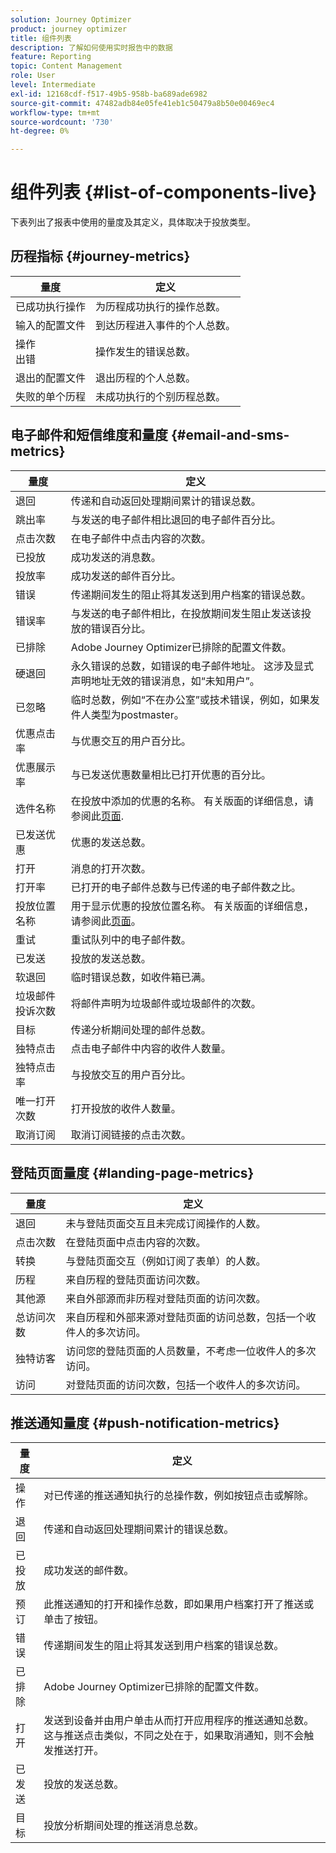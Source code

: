 ```yaml
---
solution: Journey Optimizer
product: journey optimizer
title: 组件列表
description: 了解如何使用实时报告中的数据
feature: Reporting
topic: Content Management
role: User
level: Intermediate
exl-id: 12168cdf-f517-49b5-958b-ba689ade6982
source-git-commit: 47482adb84e05fe41eb1c50479a8b50e00469ec4
workflow-type: tm+mt
source-wordcount: '730'
ht-degree: 0%

---
```


# 组件列表 {#list-of-components-live}

下表列出了报表中使用的量度及其定义，具体取决于投放类型。

## 历程指标 {#journey-metrics}

<table> 
 <thead> 
  <tr> 
   <th> 量度<br/> </th> 
   <th> 定义<br/> </th> 
</tr>
 </thead> 
 <tbody> 
  <tr> 
   <td>已成功执行操作<br/> </td> 
   <td> 为历程成功执行的操作总数。<br/> </td> 
</tr> 
  <tr> 
   <td> 输入的配置文件<br/> </td> 
   <td> 到达历程进入事件的个人总数。<br/> </td> 
</tr>
  <tr> 
   <td> 操作<br/>出错 </td> 
   <td>操作发生的错误总数。<br/> </td> 
</tr> 
  <tr> 
   <td> 退出的配置文件<br/> </td> 
   <td> 退出历程的个人总数。<br/> </td> 
</tr> 
  <tr> 
   <td> 失败的单个历程<br/> </td> 
   <td> 未成功执行的个别历程总数。<br/> </td> 
</tr> 
 </tbody> 
</table>

## 电子邮件和短信维度和量度 {#email-and-sms-metrics}

<table> 
 <thead> 
  <tr> 
   <th> 量度<br/> </th> 
   <th> 定义<br/> </th> 
</tr>
 </thead> 
 <tbody>
  <tr> 
   <td> 退回<br/> </td> 
   <td> 传递和自动返回处理期间累计的错误总数。<br/> </td> 
</tr> 
  <tr> 
   <td> 跳出率<br/> </td> 
   <td> 与发送的电子邮件相比退回的电子邮件百分比。<br/> </td> 
</tr>
  <tr> 
   <td> 点击次数<br/> </td> 
   <td> 在电子邮件中点击内容的次数。<br/> </td> 
</tr> 
  <tr> 
   <td> 已投放<br/> </td> 
   <td> 成功发送的消息数。<br/></td> 
</tr> 
  <tr> 
   <td> 投放率<br/> </td> 
   <td> 成功发送的邮件百分比。<br/> </td> 
</tr>
  <tr> 
   <td> 错误<br/> </td> 
   <td> 传递期间发生的阻止将其发送到用户档案的错误总数。<br/> </td> 
</tr> 
  <tr> 
   <td> 错误率<br/> </td> 
   <td> 与发送的电子邮件相比，在投放期间发生阻止发送该投放的错误百分比。<br/> </td> 
</tr>
  <tr> 
   <td> 已排除<br/> </td> 
   <td> Adobe Journey Optimizer已排除的配置文件数。<br/> </td> 
</tr>
  <tr> 
   <td> 硬退回<br/> </td> 
   <td> 永久错误的总数，如错误的电子邮件地址。 这涉及显式声明地址无效的错误消息，如“未知用户”。<br/> </td>
</tr>
  <tr> 
   <td> 已忽略<br/> </td> 
   <td> 临时总数，例如“不在办公室”或技术错误，例如，如果发件人类型为postmaster。<br/> </td> 
</tr>
   <tr> 
   <td>优惠点击率<br/> </td> 
   <td>与优惠交互的用户百分比。<br/> </td> 
</tr>
   <tr> 
   <td>优惠展示率<br/> </td> 
   <td>与已发送优惠数量相比已打开优惠的百分比。<br/> </td> 
</tr>
   <tr> 
   <td>选件名称<br/> </td> 
   <td> 在投放中添加的优惠的名称。 有关版面的详细信息，请参阅此<a href="../offers/offer-library/creating-personalized-offers.md">页面</a>.<br/> </td> 
</tr>
   <tr> 
   <td>已发送优惠<br/> </td> 
   <td>优惠的发送总数。<br/> </td> 
</tr> 
  <tr>
   <td>打开<br/> </td> 
   <td> 消息的打开次数。<br/> </td> 
</tr> 
  <tr> 
   <td> 打开率<br/> </td> 
   <td> 已打开的电子邮件总数与已传递的电子邮件数之比。<br/> </td> 
</tr>
  <tr> 
   <td>投放位置名称<br/> </td> 
   <td> 用于显示优惠的投放位置名称。 有关版面的详细信息，请参阅此<a href="../offers/offer-library/creating-placements.md">页面</a>。 </td> 
</tr> 
  <tr> 
   <td> 重试<br/> </td> 
   <td> 重试队列中的电子邮件数。<br/> </td> 
</tr> 
  <tr> 
   <td> 已发送<br/> </td> 
   <td> 投放的发送总数。<br/> </td> 
</tr>
  <tr> 
   <td> 软退回<br/> </td> 
   <td> 临时错误总数，如收件箱已满。<br/> </td> 
</tr>
  <tr> 
   <td> 垃圾邮件投诉次数<br/> </td> 
   <td> 将邮件声明为垃圾邮件或垃圾邮件的次数。<br/> </td> 
</tr>
  <tr> 
   <td> 目标<br/> </td> 
   <td> 传递分析期间处理的邮件总数。<br/> </td> 
</tr> 
  <tr> 
   <td> 独特点击<br/> </td> 
   <td> 点击电子邮件中内容的收件人数量。<br/> </td> 
</tr> 
  <tr> 
   <td>独特点击率<br/> </td> 
   <td> 与投放交互的用户百分比。<br/> </td> 
</tr>
  <tr> 
   <td> 唯一打开次数<br/> </td> 
   <td>打开投放的收件人数量。<br/> </td> 
</tr> 
  <tr> 
   <td> 取消订阅<br/> </td> 
   <td> 取消订阅链接的点击次数。<br/> </td> 
</tr> 
 </tbody> 
</table>

## 登陆页面量度 {#landing-page-metrics}

<table> 
 <thead> 
  <tr> 
   <th> 量度<br/> </th> 
   <th> 定义<br/> </th> 
</tr>
 </thead> 
 <tbody>
 <tr> 
  <td>退回<br/> </td> 
   <td>未与登陆页面交互且未完成订阅操作的人数。<br/> </td> 
</tr>
 <tr>
  <tr> 
   <td>点击次数<br/> </td> 
   <td>在登陆页面中点击内容的次数。<br/> </td> 
</tr>
<tr>
<td>转换<br/> </td> 
   <td>与登陆页面交互（例如订阅了表单）的人数。<br/> </td> 
</tr>
 <tr> 
   <td>历程<br/> </td> 
   <td>来自历程的登陆页面访问次数。<br/> </td> 
</tr>
 <tr> 
   <td>其他源<br/> </td> 
   <td>来自外部源而非历程对登陆页面的访问次数。<br/> </td> 
</tr>
 <tr> 
   <td>总访问次数<br/> </td> 
   <td> 来自历程和外部来源对登陆页面的访问总数，包括一个收件人的多次访问。<br/> </td> 
</tr>
 <tr> 
   <td>独特访客<br/> </td> 
   <td>访问您的登陆页面的人员数量，不考虑一位收件人的多次访问。<br/> </td> 
</tr>
 <tr> 
   <td>访问<br/> </td> 
   <td>对登陆页面的访问次数，包括一个收件人的多次访问。<br/> </td> 
</tr>
 </tbody> 
</table>

## 推送通知量度 {#push-notification-metrics}

<table> 
 <thead> 
  <tr> 
   <th> 量度<br/> </th> 
   <th> 定义<br/> </th> 
</tr>
 </thead> 
 <tbody>
 <tr> 
   <td>操作<br/> </td> 
   <td> 对已传递的推送通知执行的总操作数，例如按钮点击或解除。<br/> </td> 
</tr>
  <tr> 
   <td>退回<br/> </td> 
   <td> 传递和自动返回处理期间累计的错误总数。<br/> </td> 
</tr> 
  <tr> 
   <td> 已投放<br/> </td> 
   <td> 成功发送的邮件数。<br/> </td> 
</tr> 
  <tr> 
   <td>预订<br/> </td> 
   <td> 此推送通知的打开和操作总数，即如果用户档案打开了推送或单击了按钮。<br/> </td> 
</tr> 
  <tr> 
   <td> 错误<br/> </td> 
   <td> 传递期间发生的阻止将其发送到用户档案的错误总数。<br/> </td> 
</tr>
  <tr> 
   <td> 已排除<br/> </td> 
   <td> Adobe Journey Optimizer已排除的配置文件数。<br/> </td> 
</tr>
  <tr> 
   <td> 打开<br/> </td> 
   <td> 发送到设备并由用户单击从而打开应用程序的推送通知总数。 这与推送点击类似，不同之处在于，如果取消通知，则不会触发推送打开。<br/> </td> 
</tr> 
  <tr> 
   <td> 已发送<br/> </td> 
   <td> 投放的发送总数。<br/> </td> 
</tr> 
  <tr> 
   <td> 目标<br/> </td> 
   <td> 投放分析期间处理的推送消息总数。<br/> </td> 
</tr>  
 </tbody> 
</table>

<!--
## In-app metrics {#inapp-metrics}
<table> 
 <thead> 
  <tr> 
   <th> Metric<br/> </th> 
   <th> Definition<br/> </th> 
</tr>
 </thead> 
 <tbody>
 <tr> 
   <td>Clicks<br/> </td> 
   <td>Total number of recipients who interacted with the buttons included in the In-app message.<br/> </td> 
</tr>
  <tr> 
   <td>Impressions<br/> </td> 
   <td> Total number of In-app messages delivered to all users.<br/> </td>
</tr>
  <tr> 
   <td>Unique impressions<br/> </td> 
   <td>Number of unique users to whom the In-app message was delivered.<br/> </td>
</tr>
 </tbody> 
</table>
-->
